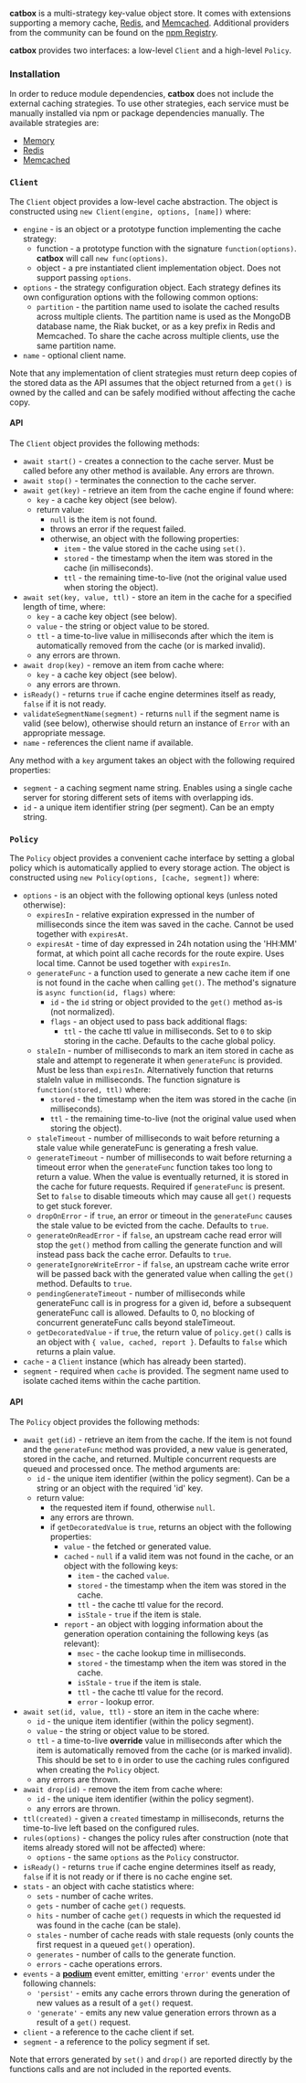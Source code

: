 
**catbox** is a multi-strategy key-value object store. It comes with extensions supporting a memory
cache, [Redis](http://redis.io/), and [Memcached](http://memcached.org/). Additional providers from the
community can be found on the [npm Registry](https://www.npmjs.com/search?q=keywords:catbox).

**catbox** provides two interfaces: a low-level `Client` and a high-level `Policy`.

### Installation

In order to reduce module dependencies, **catbox** does not include the external caching
strategies. To use other strategies, each service must be manually installed via npm or package
dependencies manually. The available strategies are:

- [Memory](https://github.com/hapijs/catbox-memory)
- [Redis](https://github.com/hapijs/catbox-redis)
- [Memcached](https://github.com/hapijs/catbox-memcached)


### `Client`

The `Client` object provides a low-level cache abstraction. The object is constructed using
`new Client(engine, options, [name])` where:

- `engine` - is an object or a prototype function implementing the cache strategy:
    - function - a prototype function with the signature `function(options)`. **catbox** will call
      `new func(options)`.
    - object - a pre instantiated client implementation object. Does not support passing `options`.
- `options` - the strategy configuration object. Each strategy defines its own configuration
  options with the following common options:
    - `partition` - the partition name used to isolate the cached results across multiple clients.
      The partition name is used as the MongoDB database name, the Riak bucket, or as a key prefix
      in Redis and Memcached. To share the cache across multiple clients, use the same partition
      name.
- `name` - optional client name.

Note that any implementation of client strategies must return deep copies of the stored data as the
API assumes that the object returned from a `get()` is owned by the called and can be safely
modified without affecting the cache copy.


#### API

The `Client` object provides the following methods:

- `await start()` - creates a connection to the cache server. Must be called before any other
  method is available. Any errors are thrown.
- `await stop()` - terminates the connection to the cache server.
- `await get(key)` - retrieve an item from the cache engine if found where:
    - `key` - a cache key object (see below).
    - return value:
        - `null` is the item is not found.
        - throws an error if the request failed.
        - otherwise, an object with the following properties:
            - `item` - the value stored in the cache using `set()`.
            - `stored` - the timestamp when the item was stored in the cache (in milliseconds).
            - `ttl` - the remaining time-to-live (not the original value used when storing the
              object).
- `await set(key, value, ttl)` - store an item in the cache for a specified length of time, where:
    - `key` - a cache key object (see below).
    - `value` - the string or object value to be stored.
    - `ttl` - a time-to-live value in milliseconds after which the item is automatically removed
      from the cache (or is marked invalid).
    - any errors are thrown.
- `await drop(key)` - remove an item from cache where:
    - `key` - a cache key object (see below).
    - any errors are thrown.
- `isReady()` - returns `true` if cache engine determines itself as ready, `false` if it is not
  ready.
- `validateSegmentName(segment)` - returns `null` if the segment name is valid (see below),
  otherwise should return an instance of `Error` with an appropriate message.
- `name` - references the client name if available.

Any method with a `key` argument takes an object with the following required properties:
- `segment` - a caching segment name string. Enables using a single cache server for storing
  different sets of items with overlapping ids.
- `id` - a unique item identifier string (per segment). Can be an empty string.


### `Policy`

The `Policy` object provides a convenient cache interface by setting a global policy which is
automatically applied to every storage action. The object is constructed using
`new Policy(options, [cache, segment])` where:

- `options` - is an object with the following optional keys (unless noted otherwise):
    - `expiresIn` - relative expiration expressed in the number of milliseconds since the item was
      saved in the cache. Cannot be used together with `expiresAt`.
    - `expiresAt` - time of day expressed in 24h notation using the 'HH:MM' format, at which point
      all cache records for the route expire. Uses local time. Cannot be used together with
      `expiresIn`.
    - `generateFunc` - a function used to generate a new cache item if one is not found in the
      cache when calling `get()`. The method's signature is `async function(id, flags)` where:
        - `id` - the `id` string or object provided to the `get()` method as-is (not normalized).
        - `flags` - an object used to pass back additional flags:
            - `ttl` - the cache ttl value in milliseconds. Set to `0` to skip storing in the cache.
              Defaults to the cache global policy.
    - `staleIn` - number of milliseconds to mark an item stored in cache as stale and attempt to
      regenerate it when `generateFunc` is provided. Must be less than `expiresIn`. Alternatively 
      function that returns staleIn value in milliseconds. The function signature is
      `function(stored, ttl)` where:
        - `stored` - the timestamp when the item was stored in the cache (in milliseconds).
        - `ttl` - the remaining time-to-live (not the original value used when storing the object).
    - `staleTimeout` - number of milliseconds to wait before returning a stale value while
      generateFunc is generating a fresh value.
    - `generateTimeout` - number of milliseconds to wait before returning a timeout error when the
      `generateFunc` function takes too long to return a value. When the value is eventually
      returned, it is stored in the cache for future requests. Required if `generateFunc` is
      present. Set to `false` to disable timeouts which may cause all `get()` requests to get stuck
      forever.
    - `dropOnError` - if `true`, an error or timeout in the `generateFunc` causes the stale value
      to be evicted from the cache. Defaults  to `true`.
    - `generateOnReadError` - if `false`, an upstream cache read error will stop the `get()` method
      from calling the generate function and will instead pass back the cache error. Defaults to
      `true`.
    - `generateIgnoreWriteError` - if `false`, an upstream cache write error will be passed back
      with the generated value when calling the `get()` method. Defaults to `true`.
    - `pendingGenerateTimeout` - number of milliseconds while generateFunc call is in progress for
      a given id, before a subsequent generateFunc call is allowed. Defaults to 0, no blocking of
      concurrent generateFunc calls beyond staleTimeout.
    - `getDecoratedValue` - if `true`, the return value of `policy.get()` calls is an object with
      `{ value, cached, report }`. Defaults to `false` which returns a plain value.
- `cache` - a `Client` instance (which has already been started).
- `segment` - required when `cache` is provided. The segment name used to isolate cached items
  within the cache partition.


#### API

The `Policy` object provides the following methods:

- `await get(id)` - retrieve an item from the cache. If the item is not found and the
  `generateFunc` method was provided, a new value is generated, stored in the cache, and returned.
  Multiple concurrent requests are queued and processed once. The method arguments are:
    - `id` - the unique item identifier (within the policy segment). Can be a string or an object
      with the required 'id' key.
    - return value:
        - the requested item if found, otherwise `null`.
        - any errors are thrown.
        - if `getDecoratedValue` is `true`, returns an object with the following properties:
            - `value` - the fetched or generated value.
            - `cached` - `null` if a valid item was not found in the cache, or an object with the
              following keys:
                - `item` - the cached `value`.
                - `stored` - the timestamp when the item was stored in the cache.
                - `ttl` - the cache ttl value for the record.
                - `isStale` - `true` if the item is stale.
            - `report` - an object with logging information about the generation operation
              containing the following keys (as relevant):
                - `msec` - the cache lookup time in milliseconds.
                - `stored` - the timestamp when the item was stored in the cache.
                - `isStale` - `true` if the item is stale.
                - `ttl` - the cache ttl value for the record.
                - `error` - lookup error.
- `await set(id, value, ttl)` - store an item in the cache where:
    - `id` - the unique item identifier (within the policy segment).
    - `value` - the string or object value to be stored.
    - `ttl` - a time-to-live **override** value in milliseconds after which the item is
      automatically removed from the cache (or is marked invalid). This should be set to `0` in
      order to use the caching rules configured when creating the `Policy` object.
    - any errors are thrown.
- `await drop(id)` - remove the item from cache where:
    - `id` - the unique item identifier (within the policy segment).
    - any errors are thrown.
- `ttl(created)` - given a `created` timestamp in milliseconds, returns the time-to-live left based
  on the configured rules.
- `rules(options)` - changes the policy rules after construction (note that items already stored
  will not be affected) where:
    - `options` - the same `options` as the `Policy` constructor.
- `isReady()` - returns `true` if cache engine determines itself as ready, `false` if it is not
  ready or if there is no cache engine set.
- `stats` - an object with cache statistics where:
    - `sets` - number of cache writes.
    - `gets` - number of cache `get()` requests.
    - `hits` - number of cache `get()` requests in which the requested id was found in the cache
      (can be stale).
    - `stales` - number of cache reads with stale requests (only counts the first request in a
      queued `get()` operation).
    - `generates` - number of calls to the generate function.
    - `errors` - cache operations errors.
- `events` - a [**podium**](https://github.com/hapijs/podium) event emitter, emitting `'error'`
  events under the following channels:
    - `'persist'` - emits any cache errors thrown during the generation of new values as a result
      of a `get()` request.
    - `'generate'` - emits any new value generation errors thrown as a result of a `get()` request.
- `client` - a reference to the cache client if set.
- `segment` - a reference to the policy segment if set.

Note that errors generated by `set()` and `drop()` are reported directly by the functions calls and
are not included in the reported events.
